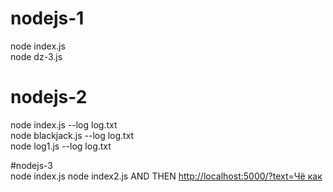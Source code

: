 # nodejs-1<br />
node index.js<br />
node dz-3.js<br />

# nodejs-2<br />
node index.js --log log.txt<br />
node blackjack.js --log log.txt<br />
node log1.js --log log.txt<br />

#nodejs-3<br />
node index.js
node index2.js AND THEN <a href="http://localhost:5000/?text=Чё как">http://localhost:5000/?text=Чё как</a>